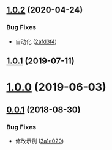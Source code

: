 ## [1.0.2](https://github.com/tinper-bee/bee-page-layout/compare/v1.0.1...v1.0.2) (2020-04-24)


### Bug Fixes

* 自动化 ([2afd3f4](https://github.com/tinper-bee/bee-page-layout/commit/2afd3f442d006f5240ba69e636651a8521537ebb))



<a name="1.0.1"></a>
## [1.0.1](https://github.com/tinper-bee/bee-page-layout/compare/v1.0.0...v1.0.1) (2019-07-11)



<a name="1.0.0"></a>
# [1.0.0](https://github.com/tinper-bee/bee-page-layout/compare/v0.0.1...v1.0.0) (2019-06-03)



<a name="0.0.1"></a>
## [0.0.1](https://github.com/tinper-bee/bee-page-layout/compare/3a1e020...v0.0.1) (2018-08-30)


### Bug Fixes

* 修改示例 ([3a1e020](https://github.com/tinper-bee/bee-page-layout/commit/3a1e020))



